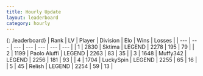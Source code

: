 ```yaml
---
title: Hourly Update
layout: leaderboard
category: hourly
---
```


{: .leaderboard}
| Rank | LV | Player | Division | Elo | Wins | Losses |
| --- | --- | --- | --- | --- | --- | --- |
| <span data-change="0">1</span> | 2830 | <span title="ID: 353063">Sktima</span> | LEGEND | <span data-change="0">2278</span> | <span data-change="0">195</span> | <span data-change="0">79</span> |
| <span data-change="0">2</span> | 1199 | <span title="ID: 512212">Paolo Aluffi</span> | LEGEND | <span data-change="0">2263</span> | <span data-change="0">83</span> | <span data-change="0">35</span> |
| <span data-change="0">3</span> | 1648 | <span title="ID: 720567">Muffy342</span> | LEGEND | <span data-change="0">2256</span> | <span data-change="0">181</span> | <span data-change="0">93</span> |
| <span data-change="0">4</span> | 1704 | <span title="ID: 498412">LuckySpin</span> | LEGEND | <span data-change="0">2255</span> | <span data-change="0">65</span> | <span data-change="0">16</span> |
| <span data-change="0">5</span> | 45 | <span title="ID: 758005">Relish</span> | LEGEND | <span data-change="0">2254</span> | <span data-change="0">59</span> | <span data-change="0">13</span> |